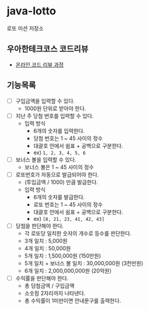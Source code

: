 # java-lotto

로또 미션 저장소

## 우아한테크코스 코드리뷰

- [온라인 코드 리뷰 과정](https://github.com/woowacourse/woowacourse-docs/blob/master/maincourse/README.md)

## 기능목록
- [ ] 구입금액을 입력할 수 있다.
  - 1000원 단위로 받아야 한다.
- [ ] 지난 주 당첨 번호를 입력할 수 있다.
  - 입력 방식
    - 6개의 숫자를 입력한다.
    - 당첨 번호는 1 ~ 45 사이의 정수
    - 대괄호 안에서 쉼표 + 공백으로 구분한다.
    - ex) ```1, 2, 3, 4, 5, 6```
- [ ] 보너스 볼을 입력할 수 있다.
  - 보너스 볼은 1 ~ 45 사이의 정수
- [ ] 로또번호가 자동으로 발급되어야 한다.
  - (투입금액 / 1000) 만큼 발급한다.
  - 입력 방식
    - 6개의 숫자를 발급한다.
    - 로또 번호는 1 ~ 45 사이의 정수
    - 대괄호 안에서 쉼표 + 공백으로 구분한다.
    - ex) ```[8, 21, 23, 41, 42, 43]```
- [ ] 당첨을 판단해야 한다.
  - 각 로또당 일치한 숫자의 개수로 등수를 판단한다.
  - 3개 일치 : 5,000원
  - 4개 일치 : 50,000원
  - 5개 일치 : 1,500,000원 (150만원)
  - 5개 일치 + 보너스 볼 일치 : 30,000,000원 (3천만원)
  - 6개 일치 : 2,000,000,000원 (20억원)
- [ ] 수익률을 판단해야 한다.
  - 총 당첨금액 / 구입금액
  - 소숫점 2자리까지 나타낸다.
  - 총 수익률이 1미만이면 안내문구를 출력한다.
